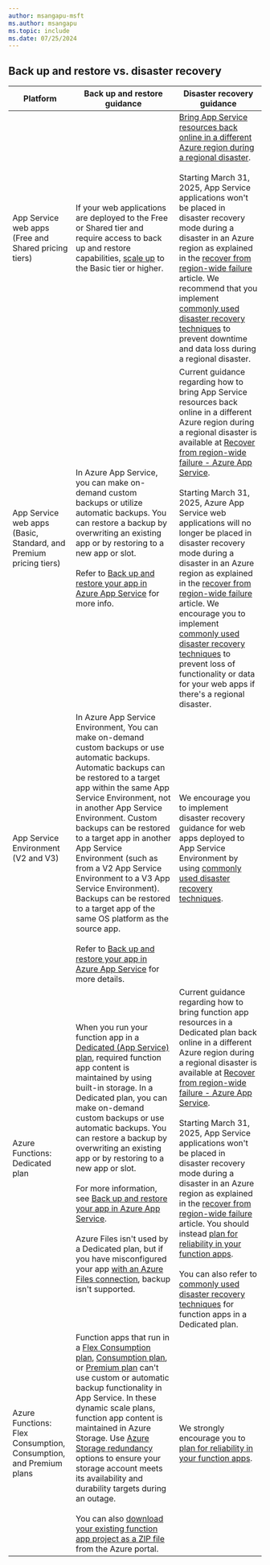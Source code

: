 ```yaml
---
author: msangapu-msft
ms.author: msangapu
ms.topic: include
ms.date: 07/25/2024
---
```


## Back up and restore vs. disaster recovery

| Platform | Back up and restore guidance  | Disaster recovery guidance |
|------|-----|-----|
|App Service web apps<br>(Free and Shared pricing tiers)|If your web applications are deployed to the Free or Shared tier and require access to back up and restore capabilities, [scale up](../manage-scale-up.md) to the Basic tier or higher.|[Bring App Service resources back online in a different Azure region during a regional disaster](../manage-disaster-recovery.md).<br><br>Starting March 31, 2025, App Service applications won't be placed in disaster recovery mode during a disaster in an Azure region as explained in the [recover from region-wide failure](../manage-disaster-recovery.md) article. We recommend that you implement [commonly used disaster recovery techniques](../overview-disaster-recovery.md) to prevent downtime and data loss during a regional disaster.|
|App Service web apps<br>(Basic, Standard, and Premium pricing tiers)|In Azure App Service, you can make on-demand custom backups or utilize automatic backups. You can restore a backup by overwriting an existing app or by restoring to a new app or slot.<br><br>Refer to [Back up and restore your app in Azure App Service](../manage-backup.md) for more info.|Current guidance regarding how to bring App Service resources back online in a different Azure region during a regional disaster is available at [Recover from region-wide failure - Azure App Service](../manage-disaster-recovery.md). <br><br>Starting March 31, 2025, Azure App Service web applications will no longer be placed in disaster recovery mode during a disaster in an Azure region as explained in the [recover from region-wide failure](../manage-disaster-recovery.md) article. We encourage you to implement [commonly used disaster recovery techniques](../overview-disaster-recovery.md) to prevent loss of functionality or data for your web apps if there's a regional disaster.|
|App Service Environment (V2 and V3)|In Azure App Service Environment, You can make on-demand custom backups or use automatic backups. Automatic backups can be restored to a target app within the same App Service Environment, not in another App Service Environment. Custom backups can be restored to a target app in another App Service Environment (such as from a V2 App Service Environment to a V3 App Service Environment). Backups can be restored to a target app of the same OS platform as the source app.<br><br>Refer to [Back up and restore your app in Azure App Service](../manage-backup.md) for more details.| We encourage you to implement disaster recovery guidance for web apps deployed to App Service Environment by using [commonly used disaster recovery techniques](../overview-disaster-recovery.md).  |
|Azure Functions:<br/>Dedicated plan|When you run your function app in a [Dedicated (App Service) plan](../../azure-functions/dedicated-plan.md), required function app content is maintained by using built-in storage. In a Dedicated plan, you can make on-demand custom backups or use automatic backups. You can restore a backup by overwriting an existing app or by restoring to a new app or slot.<br><br>For more information, see [Back up and restore your app in Azure App Service](../manage-backup.md).<br/><br/>Azure Files isn't used by a Dedicated plan, but if you have misconfigured your app [with an Azure Files connection](../../azure-functions/functions-app-settings.md#website_contentazurefileconnectionstring), backup isn't supported. | Current guidance regarding how to bring function app resources in a Dedicated plan back online in a different Azure region during a regional disaster is available at [Recover from region-wide failure - Azure App Service](../manage-disaster-recovery.md).<br><br>Starting March 31, 2025, App Service applications won't be placed in disaster recovery mode during a disaster in an Azure region as explained in the [recover from region-wide failure](../manage-disaster-recovery.md) article. You should instead [plan for reliability in your function apps](../../reliability/reliability-functions.md).<br><br>You can also refer to [commonly used disaster recovery techniques](../overview-disaster-recovery.md) for function apps in a Dedicated plan. |
|Azure Functions:<br/>Flex Consumption,<br/>Consumption, and Premium plans |Function apps that run in a [Flex Consumption plan](../../azure-functions/consumption-plan.md), [Consumption plan](../../azure-functions/consumption-plan.md), or [Premium plan](../../azure-functions/functions-premium-plan.md) can't use custom or automatic backup functionality in App Service. In these dynamic scale plans, function app content is maintained in Azure Storage. Use [Azure Storage redundancy](../../storage/common/storage-redundancy.md) options to ensure your storage account meets its availability and durability targets during an outage.<br><br>You can also [download your existing function app project as a ZIP file](../../azure-functions/deployment-zip-push.md) from the Azure portal. | We strongly encourage you to [plan for reliability in your function apps](../../reliability/reliability-functions.md).|
